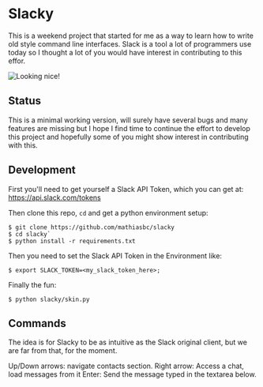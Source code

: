 Slacky
======

This is a weekend project that started for me as a way to learn
how to write old style command line interfaces. Slack is a tool
a lot of programmers use today so I thought a lot of you would 
have interest in contributing to this effor.

![Looking nice!](https://github.com/mathiasbc/slacky/img/slacky.jpg)

Status
------

This is a minimal working version, will surely have several bugs
and many features are missing but I hope I find time to continue
the effort to develop this project and hopefully some of you might
show interest in contributing with this.

Development
-----------

First you'll need to get yourself a Slack API Token, which you
can get at: https://api.slack.com/tokens

Then clone this repo, `cd` and get a python environment setup:

    $ git clone https://github.com/mathiasbc/slacky
    $ cd slacky`
    $ python install -r requirements.txt

Then you need to set the Slack API Token in the Environment like:

    $ export SLACK_TOKEN=<my_slack_token_here>;

Finally the fun:

    $ python slacky/skin.py


Commands
--------

The idea is for Slacky to be as intuitive as the Slack original
client, but we are far from that, for the moment.

Up/Down arrows: navigate contacts section.
Right arrow: Access a chat, load messages from it
Enter: Send the message typed in the textarea below.


